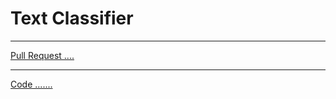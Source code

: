# Text Classifier

---
[Pull Request ....](https://github.com/mhmadwrekat/text-classifier/pull/1)

---
[Code .......](https://github.com/mhmadwrekat/text-classifier/blob/main/text_classifier.ipynb)
